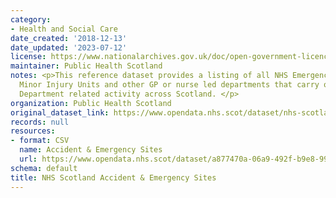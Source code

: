 ```yaml
---
category:
- Health and Social Care
date_created: '2018-12-13'
date_updated: '2023-07-12'
license: https://www.nationalarchives.gov.uk/doc/open-government-licence/version/3/
maintainer: Public Health Scotland
notes: <p>This reference dataset provides a listing of all NHS Emergency Departments,
  Minor Injury Units and other GP or nurse led departments that carry out Emergency
  Department related activity across Scotland. </p>
organization: Public Health Scotland
original_dataset_link: https://www.opendata.nhs.scot/dataset/nhs-scotland-accident-emergency-sites
records: null
resources:
- format: CSV
  name: Accident & Emergency Sites
  url: https://www.opendata.nhs.scot/dataset/a877470a-06a9-492f-b9e8-992f758894d0/resource/1a4e3f48-3d9b-4769-80e9-3ef6d27852fe/download/hospital_site_list11_07_2023.csv
schema: default
title: NHS Scotland Accident & Emergency Sites
---
```

